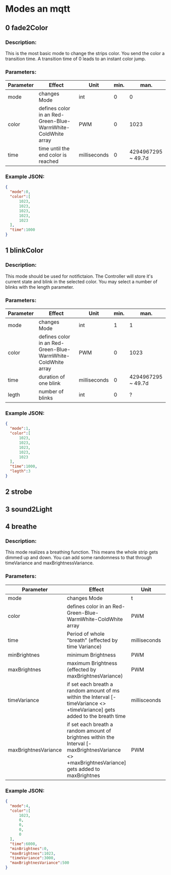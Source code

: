 # Modes an mqtt 

## 0 fade2Color

### Description:
This is the most basic mode to change the strips color. You send the color a transition time. A transition time of 0 leads to an instant color jump.

### Parameters:
| Parameter | Effect | Unit | min. | man. |
|-----------|--------|------|------|------|
| mode      | changes Mode |  int    |  0    |  0    |
| color     | defines color in an Red-Green-Blue-WarmWhite-ColdWhite array | PWM  | 0    | 1023 |
| time      | time until the end color is reached | milliseconds | 0 | 4294967295 ~ 49.7d   |

### Example JSON:
``` JSON
{
  "mode":0,
  "color":[
      1023,
      1023,
      1023,
      1023,
      1023
  ],
  "time":1000
}
```


## 1 blinkColor

### Description:
This mode should be used for notifictaion. The Controller will store it's current state and blink in the selected color. You may select a number of blinks with the length parameter. 

### Parameters:
| Parameter | Effect | Unit | min. | man. |
|-----------|--------|------|------|------|
| mode      | changes Mode |  int    |  1    |  1    |
| color     | defines color in an Red-Green-Blue-WarmWhite-ColdWhite array   | PWM  | 0    | 1023 |
| time      | duration of one blink | milliseconds | 0 | 4294967295 ~ 49.7d   |
| legth      | number of blinks | int | 0 | ?   |

### Example JSON:
``` JSON
{
  "mode":1,
  "color":[
      1023,
      1023,
      1023,
      1023,
      1023
  ],
  "time":1000,
  "legth":3 
}
```

## 2 strobe

## 3 sound2Light

## 4 breathe
### Description:
This mode realizes a breathing function. This means the whole strip gets dimmed up and down. You can add some randomness to that through timeVariance and maxBrightnessVariance.

### Parameters:
| Parameter | Effect | Unit | min. | man. |
|-----------|--------|------|------|------|
| mode      | changes Mode |  t    |  4    |  4    |
| color     | defines color in an Red-Green-Blue-WarmWhite-ColdWhite array | PWM  | 0    | 1023 |
| time      | Period of whole "breath" (effected by time Variance) | milliseconds | 0 | 4294967295 ~ 49.7d   |
| minBrightnes | minimum Brightness | PWM | 0 | 1023 |
| maxBrightnes | maximum Brightness (effected by maxBrightnesVariance) | PWM | 0 | 1023 |
| timeVariance | if set each breath a random amount of ms within the Interval [-timeVariance <> +timeVariance] gets added to the breath time| millisceonds | 0 | 4294967295 ~ 49.7d  |
| maxBrightnesVariance | if set each breath a random amount of brightnes within the Interval [-maxBrightnesVariance <> +maxBrightnesVariance] gets added to maxBrightnes| PWM | 0 | 1023 |

### Example JSON:
``` JSON
{
  "mode":4,
  "color":[
      1023,
      0,
      0,
      0,
      0
  ],
  "time":6000,
  "minBrightnes":0,
  "maxBrightnes":1023,
  "timeVariance":3000,
  "maxBrightnesVariance":500
}
```